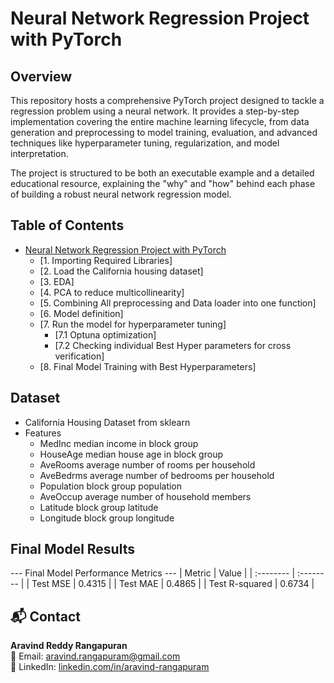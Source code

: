 # Neural Network Regression Project with PyTorch

## Overview

This repository hosts a comprehensive PyTorch project designed to tackle a regression problem using a neural network. It provides a step-by-step implementation covering the entire machine learning lifecycle, from data generation and preprocessing to model training, evaluation, and advanced techniques like hyperparameter tuning, regularization, and model interpretation.

The project is structured to be both an executable example and a detailed educational resource, explaining the "why" and "how" behind each phase of building a robust neural network regression model.

## Table of Contents
- [Neural Network Regression Project with PyTorch](#https://github.com/imarav07/pytorch_regression/blob/main/california_housing_data.ipynb)
  - [1. Importing Required Libraries]
  - [2. Load the California housing dataset]
  - [3. EDA]
  - [4. PCA to reduce multicollinearity]
  - [5. Combining All preprocessing and Data loader into one function]
  - [6. Model definition]
  - [7. Run the model for hyperparameter tuning]
    - [7.1 Optuna optimization]
    - [7.2 Checking individual Best Hyper parameters for cross verification]
  - [8. Final Model Training with Best Hyperparameters]
 
## Dataset
- California Housing Dataset from sklearn
- Features
  - MedInc        median income in block group
  - HouseAge      median house age in block group
  - AveRooms      average number of rooms per household
  - AveBedrms     average number of bedrooms per household
  - Population    block group population
  - AveOccup      average number of household members
  - Latitude      block group latitude
  - Longitude     block group longitude
 
## Final Model Results
--- Final Model Performance Metrics ---
| Metric | Value |
| :-------- | :-------- |
| Test MSE | 0.4315 |
| Test MAE | 0.4865 |
| Test R-squared | 0.6734 |

## 📬 Contact

**Aravind Reddy Rangapuran**  
📧 Email: [aravind.rangapuram@gmail.com](mailto:aravind.rangapuram@gmail.com)  
🔗 LinkedIn: [linkedin.com/in/aravind-rangapuram](https://www.linkedin.com/in/aravind-rangapuram/)
